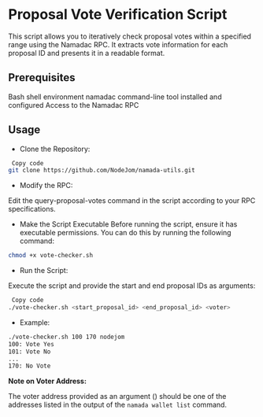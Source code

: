 # Proposal Vote Verification Script

This script allows you to iteratively check proposal votes within a specified range using the Namadac RPC. It extracts vote information for each proposal ID and presents it in a readable format.

## Prerequisites
Bash shell environment
namadac command-line tool installed and configured
Access to the Namadac RPC

## Usage

* Clone the Repository:

```bash
￼Copy code
git clone https://github.com/NodeJom/namada-utils.git
```

* Modify the RPC:

Edit the query-proposal-votes command in the script according to your RPC specifications. 

* Make the Script Executable
Before running the script, ensure it has executable permissions. You can do this by running the following command:
```bash
chmod +x vote-checker.sh
```

* Run the Script:

Execute the script and provide the start and end proposal IDs as arguments:

```bash
￼Copy code
./vote-checker.sh <start_proposal_id> <end_proposal_id> <voter>
```

* Example:

```bash
./vote-checker.sh 100 170 nodejom
100: Vote Yes
101: Vote No
...
170: No Vote
```

__Note on Voter Address:__

The voter address provided as an argument (<voter>) should be one of the addresses listed in the output of the `namada wallet list` command.
